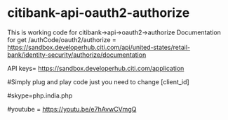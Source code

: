 # citibank-api-oauth2-authorize
This is working code for citibank->api->oauth2->authorize
Documentation for  get /authCode/oauth2/authorize =  https://sandbox.developerhub.citi.com/api/united-states/retail-bank/identity-security/authorize/documentation

API keys= https://sandbox.developerhub.citi.com/application

#Simply plug and play code just you need to change [client_id]

#skype=php.india.php

#youtube = https://youtu.be/e7hAvwCVmgQ
